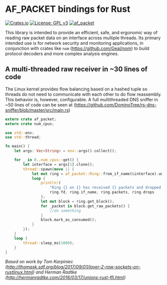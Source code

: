 # AF_PACKET bindings for Rust

[![Crates.io](https://img.shields.io/crates/v/af_packet.svg)](https://crates.io/crates/af_packet)
[![License: GPL v3](https://img.shields.io/badge/License-GPL%20v3-blue.svg)](https://www.gnu.org/licenses/gpl-3.0)
[![af_packet](https://docs.rs/af_packet/badge.svg)](https://docs.rs/af_packet)

This library is intended to provide an efficient, safe, and ergonomic way of reading raw packet data on an interface across multiple threads. Its primary intended use is for network security and monitoring applications, in conjunction with crates like `nom` (https://github.com/Geal/nom) to build protocol decoders and more complex analysis engines.

## A multi-threaded raw receiver in ~30 lines of code

The Linux kernel provides flow balancing based on a hashed tuple so threads do not need to communicate with each other to do flow reassembly. This behavior is, however, configurable.  A full multithreaded DNS sniffer in ~50 lines of code can be seen at (https://github.com/DominoTree/rs-dns-sniffer/blob/master/src/main.rs)

```rust
extern crate af_packet;
extern crate num_cpus;

use std::env;
use std::thread;

fn main() {
    let args: Vec<String> = env::args().collect();

    for _ in 0..num_cpus::get() {
        let interface = args[1].clone();
        thread::spawn(move || {
            let mut ring = af_packet::Ring::from_if_name(&interface).unwrap();
            loop {
                println!(
                    "Ring {} on {} has received {} packets and dropped {}",
                    ring.fd, ring.if_name, ring.packets, ring.drops
                );
                let mut block = ring.get_block();
                for _packet in block.get_raw_packets() {
                    //do something
                }
                block.mark_as_consumed();
            }
        });
    }
    loop {
        thread::sleep_ms(1000);
    }
}
```

*Based on work by Tom Karpiniec (http://thomask.sdf.org/blog/2017/09/01/layer-2-raw-sockets-on-rustlinux.html) and Herman Radtke (http://hermanradtke.com/2016/03/17/unions-rust-ffi.html)*
